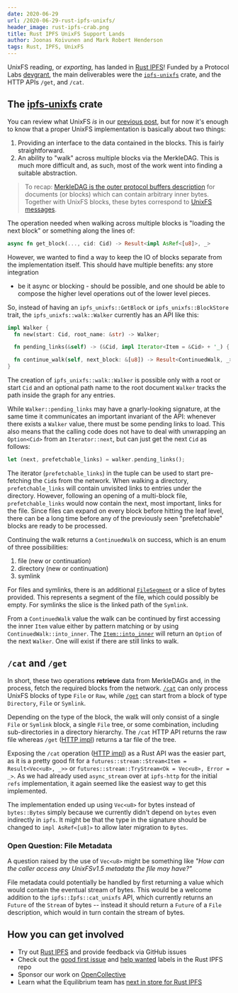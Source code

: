 ```yaml
---
date: 2020-06-29
url: /2020-06-29-rust-ipfs-unixfs/
header_image: rust-ipfs-crab.png
title: Rust IPFS UnixFS Support Lands
author: Joonas Koivunen and Mark Robert Henderson
tags: Rust, IPFS, UnixFS
---
```


UnixFS reading, or _exporting_, has landed in [Rust IPFS]! Funded by a
Protocol Labs [devgrant], the main deliverables were the [`ipfs-unixfs`] crate,
and the HTTP APIs `/get`, and `/cat`.

[devgrant]: https://github.com/ipfs/devgrants/tree/master/open-grants/ipfs-rust/phase-2
[Rust IPFS Append-only log #4]: https://medium.com/equilibriumco/rustipfs/home
[Rust IPFS]: https://github.com/rs-ipfs/rust-ipfs
[`ipfs-unixfs`]: https://crates.io/crates/ipfs-unixfs

## The [ipfs-unixfs] crate

You can review what UnixFS _is_ in our [previous post], but for now
it's enough to know that a proper UnixFS implementation is basically
about two things:

1. Providing an interface to the data contained in the blocks. This is
fairly straightforward.
2. An ability to "walk" across multiple blocks via the MerkleDAG. This is
much more difficult and, as such, most of the work went into finding
a suitable abstraction.

[previous post]: https://medium.com/equilibriumco/the-road-to-unixfs-f3cf5222b2ef
[ipfs-unixfs]: https://crates.io/crates/ipfs-unixfs

> To recap: [MerkleDAG is the outer protocol buffers description] for
documents (or blocks) which can contain arbitrary inner bytes. Together
with UnixFS blocks, these bytes correspond to [UnixFS messages].

The operation needed when walking across multiple blocks is "loading the next
block" or something along the lines of:

```rust
async fn get_block(..., cid: Cid) -> Result<impl AsRef<[u8]>, _>
```

However, we wanted to find a way to keep the IO of blocks separate from the
implementation itself. This should have multiple benefits: any store integration
- be it async or blocking - should be possible, and one should be able to
compose the higher level operations out of the lower level pieces.

So, instead of having an `ipfs_unixfs::GetBlock` or `ipfs_unixfs::BlockStore`
trait, the `ipfs_unixfs::walk::Walker` currently has an API like this:

```rust
impl Walker {
  fn new(start: Cid, root_name: &str) -> Walker;

  fn pending_links(&self) -> (&Cid, impl Iterator<Item = &Cid> + '_) { ... }

  fn continue_walk(self, next_block: &[u8]) -> Result<ContinuedWalk, _> { ... }
}
```

The creation of `ipfs_unixfs::walk::Walker` is possible only with a root or
start `Cid` and an optional path name to the root document `Walker` tracks
the path inside the graph for any entries.

While `Walker::pending_links` may have a gnarly-looking signature, at
the same time it communicates an important invariant of the API: whenever there
exists a `Walker` value, there must be some pending links to load. This also means
that the calling code does not have to deal with unwrapping an `Option<Cid>`
from an `Iterator::next`, but can just get the next `Cid` as follows:

```rust
let (next, prefetchable_links) = walker.pending_links();
```

The iterator (`prefetchable_links`) in the tuple can be used to start
pre-fetching the `Cid`s from the network. When walking a directory,
`prefetchable_links` will contain unvisited links to entries under the
directory. However, following an opening of a multi-block file,
`prefetchable_links` would now contain the next, most important, links for the
file. Since files can expand on every block before hitting the leaf level, there
can be a long time before any of the previously seen "prefetchable" blocks are
ready to be processed.

Continuing the walk returns a `ContinuedWalk` on success, which is an enum of
three possibilities:

1. file (new or continuation)
2. directory (new or continuation)
3. symlink

For files and symlinks, there is an additional [`FileSegment`] or a slice of bytes
provided. This represents a segment of the file, which could possibly be empty.
For symlinks the slice is the linked path of the `Symlink`.

From a `ContinuedWalk` value the walk can be continued by first accessing the
inner `Item` value either by pattern matching or by using
`ContinuedWalk::into_inner`. The [`Item::into_inner`] will return an `Option`
of the next `Walker`. One will exist if there are still links to walk.

[MerkleDAG is the outer protocol buffers description]: https://github.com/ipfs/go-merkledag/blob/master/pb/merkledag.proto
[UnixFS messages]: https://github.com/ipfs/specs/blob/master/UNIXFS.md
[`FileSegment`]: https://docs.rs/ipfs-unixfs/0.0.1/ipfs_unixfs/walk/struct.FileSegment.html
[issue #200]: https://github.com/rs-ipfs/rust-ipfs/issues/200
[`Item::into_inner`]: https://docs.rs/ipfs-unixfs/0.0.1/ipfs_unixfs/walk/struct.Item.html#method.into_inner

## `/cat` and `/get`

In short, these two operations **retrieve** data from MerkleDAGs and, in the
process, fetch the required blocks from the network. [`/cat`] can only process
UnixFS blocks of type `File` or `Raw`, while [`/get`] can start from a
block of type `Directory`, `File` or `Symlink`.

Depending on the type of the block, the walk will only consist of a single
`File` or `Symlink` block, a single `File` tree, or some combination,
including sub-directories in a directory hierarchy. The `/cat` HTTP API returns
the raw file whereas `/get` ([HTTP impl](https://github.com/rs-ipfs/rust-ipfs/blob/a1614011a330d32842352bf1095219e6b068b92a/http/src/v0/root_files.rs#L86-L195))
returns a tar file of the tree.

Exposing the `/cat` operation ([HTTP impl](https://github.com/rs-ipfs/rust-ipfs/blob/a1614011a330d32842352bf1095219e6b068b92a/http/src/v0/root_files.rs#L38-L69))
as a Rust API was the easier part, as it is a pretty good fit for a
`futures::stream::Stream<Item = Result<Vec<u8>, _>>` or
`futures::stream::TryStream<Ok = Vec<u8>, Error = _>`. As we had already used
`async_stream` over at `ipfs-http` for the initial `refs` implementation, it
again seemed like the easiest way to get this implemented.

The implementation ended up using `Vec<u8>` for bytes instead of `bytes::Bytes`
simply because we currently didn't depend on `bytes` even indirectly in `ipfs`.
It might be that the type in the signature should be changed to
`impl AsRef<[u8]>` to allow later migration to `Bytes`.

[`/cat`]: https://docs.ipfs.io/reference/http/api/#api-v0-cat
[`/get`]: https://docs.ipfs.io/reference/http/api/#api-v0-get

### Open Question: File Metadata

A question raised by the use of `Vec<u8>` might be something like _"How can
the caller access any UnixFSv1.5 metadata the file may have?"_

File metadata could potentially be handled by first returning a
value which would contain the eventual stream of bytes. This would be a welcome
addition to the `ipfs::Ipfs::cat_unixfs` API, which currently returns an
`Future` of the `Stream` of bytes -- instead it should return a `Future` of a
`File` description, which would in turn contain the stream of bytes.

## How you can get involved

- Try out [Rust IPFS] and provide feedback via GitHub issues
- Check out the [good first issue] and [help wanted] labels in the Rust IPFS repo
- Sponsor our work on [OpenCollective]
- Learn what the Equilibrium team has [next in store for Rust IPFS]

[Rust IPFS]: https://github.com/rs-ipfs/rust-ipfs
[help wanted]: https://github.com/rs-ipfs/rust-ipfs/issues?q=is%3Aissue+is%3Aopen+label%3A%22help+wanted%22
[good first issue]: https://github.com/rs-ipfs/rust-ipfs/issues?q=is%3Aissue+is%3Aopen+label%3A%22good+first+issue%22u
[OpenCollective]: https://opencollective.com/rs-ipfs
[next in store for Rust IPFS]: https://medium.co/equilibrium
